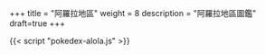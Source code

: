 +++
title = "阿羅拉地區"
weight = 8
description = "阿羅拉地區圖鑑"
draft=true
+++


<div id="Pokedex"></div>

{{< script "pokedex-alola.js" >}}
<script type="text/javascript">
  window.addEventListener("parsePage", ()=>{
    TocInjector.parsePage("Pokemon");
  });
</script>